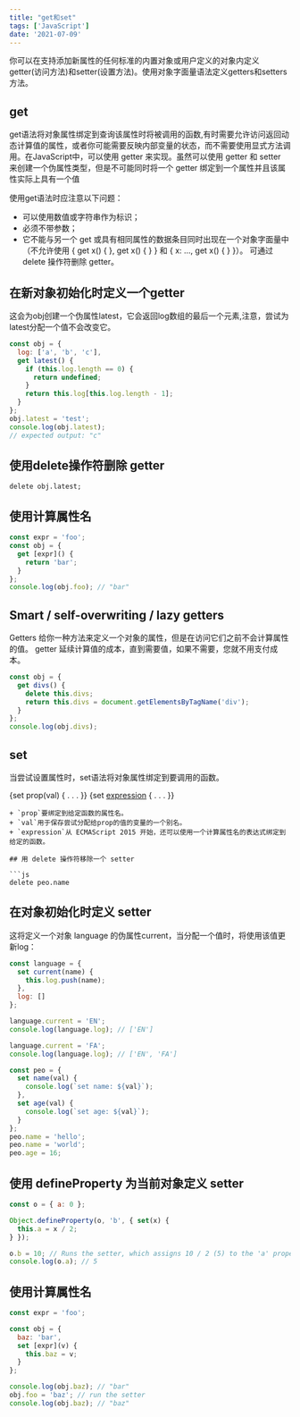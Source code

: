 ```yaml
---
title: "get和set"
tags: ['JavaScript']
date: '2021-07-09'
---
```


你可以在支持添加新属性的任何标准的内置对象或用户定义的对象内定义getter(访问方法)和setter(设置方法)。使用对象字面量语法定义getters和setters方法。

## get

get语法将对象属性绑定到查询该属性时将被调用的函数,有时需要允许访问返回动态计算值的属性，或者你可能需要反映内部变量的状态，而不需要使用显式方法调用。在JavaScript中，可以使用 getter 来实现。虽然可以使用 getter 和 setter 来创建一个伪属性类型，但是不可能同时将一个 getter 绑定到一个属性并且该属性实际上具有一个值

使用get语法时应注意以下问题：

+ 可以使用数值或字符串作为标识；
+ 必须不带参数；
+ 它不能与另一个 get 或具有相同属性的数据条目同时出现在一个对象字面量中（不允许使用 { get x() { }, get x() { } } 和 { x: ..., get x() { } }）。
可通过 delete 操作符删除 getter。

## 在新对象初始化时定义一个getter

这会为obj创建一个伪属性latest，它会返回log数组的最后一个元素,注意，尝试为latest分配一个值不会改变它。

```js
const obj = {
  log: ['a', 'b', 'c'],
  get latest() {
    if (this.log.length == 0) {
      return undefined;
    }
    return this.log[this.log.length - 1];
  }
};
obj.latest = 'test';
console.log(obj.latest);
// expected output: "c"
```

## 使用delete操作符删除 getter

```
delete obj.latest;
```

## 使用计算属性名

```js
const expr = 'foo';
const obj = {
  get [expr]() {
    return 'bar';
  }
};
console.log(obj.foo); // "bar"
```

## Smart / self-overwriting / lazy getters

Getters 给你一种方法来定义一个对象的属性，但是在访问它们之前不会计算属性的值。 getter 延续计算值的成本，直到需要值，如果不需要，您就不用支付成本。

```js
const obj = {
  get divs() {
    delete this.divs;
    return this.divs = document.getElementsByTagName('div');
  }
};
console.log(obj.divs);
```

## set

当尝试设置属性时，set语法将对象属性绑定到要调用的函数。

{set prop(val) { . . . }}
{set [expression](val) { . . . }}

```
+ `prop`要绑定到给定函数的属性名。
+ `val`用于保存尝试分配给prop的值的变量的一个别名。
+ `expression`从 ECMAScript 2015 开始，还可以使用一个计算属性名的表达式绑定到给定的函数。

## 用 delete 操作符移除一个 setter

```js
delete peo.name
```

## 在对象初始化时定义 setter

这将定义一个对象 language 的伪属性current，当分配一个值时，将使用该值更新log：

```js
const language = {
  set current(name) {
    this.log.push(name);
  },
  log: []
};

language.current = 'EN';
console.log(language.log); // ['EN']

language.current = 'FA';
console.log(language.log); // ['EN', 'FA']

const peo = {
  set name(val) {
    console.log(`set name: ${val}`);
  },
  set age(val) {
    console.log(`set age: ${val}`);
  }
};
peo.name = 'hello';
peo.name = 'world';
peo.age = 16;
```

## 使用 defineProperty 为当前对象定义 setter

```js
const o = { a: 0 };

Object.defineProperty(o, 'b', { set(x) {
  this.a = x / 2;
} });

o.b = 10; // Runs the setter, which assigns 10 / 2 (5) to the 'a' property
console.log(o.a); // 5
```

## 使用计算属性名

```js
const expr = 'foo';

const obj = {
  baz: 'bar',
  set [expr](v) {
    this.baz = v;
  }
};

console.log(obj.baz); // "bar"
obj.foo = 'baz'; // run the setter
console.log(obj.baz); // "baz"
```
